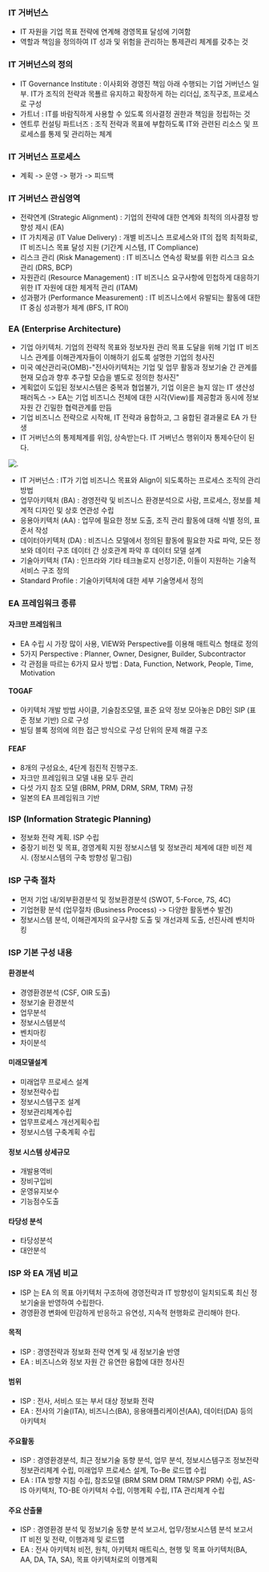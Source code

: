 ### IT 거버넌스
- IT 자원을 기업 목표 전략에 연계해 경영목표 달성에 기여함
- 역할과 책임을 정의하여 IT 성과 및 위험을 관리하는 통제관리 체계를 갖추는 것

### IT 거버넌스의 정의 
- IT Governance Institute : 이사회와 경영진 책임 아래 수행되는 기업 거버넌스 일부. IT가 조직의 전략과 목푤르 유지하고 확장하게 하는 리더십, 조직구조, 프로세스로 구성
- 가트너 : IT를 바람직하게 사용할 수 있도록 의사결정 권한과 책임을 정립하는 것
- 엔트루 컨설팅 파트너즈 : 조직 전략과 목표에 부합하도록 IT와 관련된 리소스 및 프로세스를 통제 및 관리하는 체계

### IT 거버넌스 프로세스
- 계획 -> 운영 -> 평가 -> 피드백

### IT 거버넌스 관심영역
- 전략연계 (Strategic Alignment) : 기업의 전략에 대한 연계와 최적의 의사결정 방향성 제시 (EA)
- IT 가치제공 (IT Value Delivery) : 개별 비즈니스 프로세스와 IT의 접목 최적화로, IT 비즈니스 목표 달성 지원 (기간계 시스템, IT Compliance)
- 리스크 관리 (Risk Management) : IT 비즈니스 연속성 확보를 위한 리스크 요소 관리 (DRS, BCP)
- 자원관리 (Resource Management) : IT 비즈니스 요구사항에 민첩하게 대응하기 위한 IT 자원에 대한 체게적 관리 (ITAM)
- 성과평가 (Performance Measurement) : IT 비즈니스에서 유발되는 활동에 대한 IT 중심 성과평가 체계 (BFS, IT ROI)

### EA (Enterprise Architecture)
- 기업 아키텍처. 기업의 전략적 목표와 정보자원 관리 목표 도달을 위해 기업 IT 비즈니스 관계를 이해관계자들이 이해하기 쉽도록 설명한 기업의 청사진
- 미국 예산관리국(OMB)-"전사아키텍처는 기업 및 업무 활동과 정보기술 간 관계를 현재 모습과 향후 추구할 모습을 별도로 정의한 청사진"
- 계획없이 도입된 정보시스템은 중복과 협업불가, 기업 이윤은 늘지 않는 IT 생산성 패러독스 -> EA는 기업 비즈니스 전체에 대한 시각(View)를 제공함과 동시에 정보자원 간 긴밀한 협력관계를 만듬
- 기업 비즈니스 전략으로 시작해, IT 전략과 융합하고, 그 융합된 결과물로 EA 가 탄생
- IT 거버넌스의 통제체계를 위임, 상속받는다. IT 거버넌스 행위이자 통제수단이 된다.

![.](https://blog.kakaocdn.net/dn/4z7dB/btrNOJpbjKh/ODwe6zDGghXA2w2L4hX321/img.png)

- IT 거버넌스 : IT가 기업 비즈니스 목표와 Align이 되도록하는 프로세스 조직의 관리 방법
- 업무아키텍처 (BA) : 경영전략 및 비즈니스 환경분석으로 사람, 프로세스, 정보를 체계적 디자인 및 상호 연관성 수립
- 응용아키텍처 (AA) : 업무에 필요한 정보 도출, 조직 관리 활동에 대해 식별 정의, 표준서 작성
- 데이터아키텍처 (DA) : 비즈니스 모델에서 정의된 활동에 필요한 자료 파악, 모든 정보와 데이터 구조 데이터 간 상호관계 파악 후 데이터 모델 설계
- 기술아키텍처 (TA) : 인프라와 기타 테크놀로지 선정기준, 이들이 지원하는 기술적 서비스 구조 정의
- Standard Profile : 기술아키텍처에 대한 세부 기술명세서 정의

### EA 프레임워크 종류
#### 자크만 프레임워크
- EA 수립 시 가장 많이 사용, VIEW와 Perspective를 이용해 매트릭스 형태로 정의
- 5가지 Perspective : Planner, Owner, Designer, Builder, Subcontractor
- 각 관점을 따르는 6가지 묘사 방법 : Data, Function, Network, People, Time, Motivation
#### TOGAF
- 아키텍처 개발 방법 사이클, 기술참조모델, 표준 요약 정보 모아놓은 DB인 SIP (표준 정보 기반) 으로 구성
- 빌딩 블록 정의에 의한 접근 방식으로 구성 단위의 문제 해결 구조
#### FEAF
- 8개의 구성요소, 4단계 점진적 진행구조.
- 자크만 프레임워크 모델 내용 모두 관리
- 다섯 가지 참조 모델 (BRM, PRM, DRM, SRM, TRM) 규정
- 일본의 EA 프레임워크 기반

### ISP (Information Strategic Planning)
- 정보화 전략 계획. ISP 수립
- 중장기 비전 및 목표, 경영계획 지원 정보시스템 및 정보관리 체계에 대한 비전 제시. (정보시스템의 구축 방향성 밑그림)

### ISP 구축 절차
- 먼저 기업 내/외부환경분석 및 정보환경분석 (SWOT, 5-Force, 7S, 4C)
- 기업현황 분석 (업무절차 (Business Process) -> 다양한 활동변수 발견)
- 정보시스템 분석, 이해관계자의 요구사항 도출 및 개선과제 도출, 선진사례 벤치마킹

### ISP 기본 구성 내용 
#### 환경분석
- 경영환경분석 (CSF, OIR 도출)
- 정보기술 환경분석
- 업무분석
- 정보시스템분석
- 벤치마킹
- 차이분석
#### 미래모델설계
- 미래업무 프로세스 설계
- 정보전략수립
- 정보시스템구조 설계
- 정보관리체계수립
- 업무프로세스 개선게획수립
- 정보시스템 구축계획 수립
#### 정보 시스템 상세규모
- 개발용역비
- 장비구입비
- 운영유지보수
- 기능점수도출
#### 타당성 분석
- 타당성분석
- 대안분석

### ISP 와 EA 개념 비교
- ISP 는 EA 의 목표 아키텍처 구조하에 경영전략과 IT 방향성이 일치되도록 최신 정보기술을 반영하여 수립한다.
- 경영환경 변화에 민감하게 반응하고 유연성, 지속적 현행화로 관리해야 한다.
#### 목적
- ISP : 경영전략과 정보화 전략 연계 및 새 정보기술 반영
- EA : 비즈니스와 정보 자원 간 유연한 융합에 대한 청사진
#### 범위
- ISP : 전사, 서비스 또는 부서 대상 정보화 전략
- EA : 전사의 기술(ITA), 비즈니스(BA), 응용애플리케이션(AA), 데이터(DA) 등의 아키텍처
#### 주요활동
- ISP : 경영환경분석, 최근 정보기술 동향 분석, 업무 분석, 정보시스템구조 정보전략 정보관리체계 수립, 미래업무 프로세스 설계, To-Be 로드맵 수립
- EA : ITA 방향 지침 수립, 참조모델 (BRM SRM DRM TRM/SP PRM) 수립, AS-IS 아키텍처, TO-BE 아키텍처 수립, 이행계획 수립, ITA 관리체계 수립
#### 주요 산출물
- ISP : 경영환경 분석 및 정보기술 동향 분석 보고서, 업무/정보시스템 분석 보고서 IT 비전 및 전략, 이행과제 및 로드맵
- EA : 전사 아키텍처 비전, 원칙, 아키텍처 매트릭스, 현행 및 목표 아키텍처(BA, AA, DA, TA, SA), 목표 아키텍처로의 이행계획


